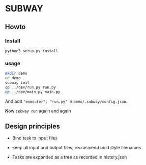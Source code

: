 SUBWAY
========

## Howto

### Install

`python3 setup.py install`

### usage

```bash
mkdir demo
cd demo
subway init
cp ../dev/run.py run.py
cp ../dev/main.py main.py
```

And add `"executer": "run.py"` in `demo/.subway/config.json`.

Now `subway run` again and again

## Design principles

* Bind task to input files

* keep all input and output files, recommend uuid style filenames

* Tasks are expanded as a tree as recorded in history.json